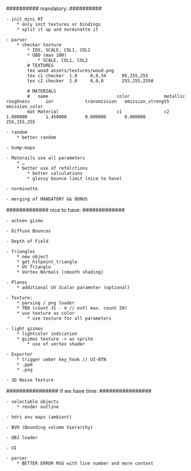 
##########
mandatory:
##########

	- init_mini RT
		* only init textures or bindings
		* split it up and norminette it

	- parser
		* checker texture
			* IDX, SCALE, COL1, COL2
			* UBO (max 100)
				* SCALE, COL1, COL2
			# TEXTURES
			tex wood assets/textures/wood.png
			tex c1 checker	1.0 	0,0,34		05,255,255
			tex c2 checker	2.0 	0,0,0 		255,255,2550

			# MATERIALS
			#	name                          color             metallic       roughness      ior            transmission   emission_strength   emission_color
			mat	Material                      c1                c2             1.000000       1.450000       0.000000       0.000000            255,255,255

	- random
		* better random

	- bump-maps

	- Materails use all parameters
		* …	
		* better use of refelctions
			* better calculations
			* glossy bounce limit (nice to have)

	- norminette

	- merging of MANDATORY && BONUS

#############
nice to have:
#############

	- achsen gizmo

	- Diffuse Bounces

	- Depth of Field

	- Triangles
		* new object
		* get_hitpoint_triangle
		* UV Triangle
		* Vertex Normals (smooth shading)

	- Planes
		* additional UV Scalar parameter (optional)

	- Texture:
		* parsing / png loader
		* TBO (count 31 - 4 // evtl max. count 20)
		* use texture as color
			* use texture for all parameters

	- light gizmos
		* lightcolor indication
		* gizmos texture -> as sprite
			* use of vertex shader

	- Exporter
		* trigger ueber key_hook // UI-BTN
		* .ppm
		* .png

	- 3D Noise Texture

################
if we have time:
################

	- selectable objects
		* render outline

	- hdri env maps (ambient)

	- BVH (Bounding volume hierarchy)

	- OBJ loader

	- UI

	- parser
		* BETTER ERROR MSG with line number and more context
